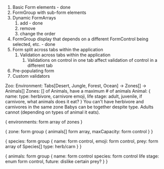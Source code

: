 1. Basic Form elements - done
2. FormGroup with sub-form elements
3. Dynamic FormArrays
   1. add - done
   2. remove
   3. change the order
4. FormGroup display that depends on a different FormControl being selected, etc. - done
5. Form split across tabs within the application
   1. Validation across tabs within the application
      1. Validations on control in one tab affect validation of control in a different tab
6. Pre-populating form
7. Custom validators



Zoo:
   Environment: Tabs[Desert, Jungle, Forest, Ocean] -> Zones[] -> Animals[]
   Zones: [] of Animals, have a maximum # of animals
   Animal: {
      name:
      type: herbivore, carnivore
      emoji,
      life stage: adult, juvenile,
      if carnivore, what animals does it eat?
   }
You can't have herbivore and carnivores in the same zone
Babys can be together despite type. Adults cannot (depending on types of animal it eats).

{
   environments: form array of zones
}

{
   zone: form group {
      animals[] form array,
      maxCapacity: form control
   }
}

{
   species: form group {
      name: form control,
      emoji: form control,
      prey: form array of Species[]
      type: herb/carn
   }
}

{
   animals: form group {
      name: form control
      species: form control
      life stage: enum form control,
      future: dislike certain prey?
   }
}
